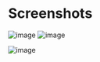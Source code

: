 # Screenshots

![image](https://github.com/user-attachments/assets/79a373b5-8d40-4aba-bf41-0d2b31682f01)
![image](https://github.com/user-attachments/assets/74da2a76-9b8f-47c4-9819-a041b8d63dc0)

![image](https://github.com/user-attachments/assets/5080ad71-1d43-49c7-83bf-45dc602950ff)

